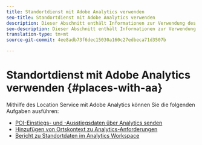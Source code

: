 ```yaml
---
title: Standortdienst mit Adobe Analytics verwenden
seo-title: Standortdienst mit Adobe Analytics verwenden
description: Dieser Abschnitt enthält Informationen zur Verwendung des Location Service mit Adobe Analytics.
seo-description: Dieser Abschnitt enthält Informationen zur Verwendung des Location Service mit Adobe Analytics.
translation-type: tm+mt
source-git-commit: 4ee8adb73f6dec15030a160c27edbeca71d3507b

---
```



# Standortdienst mit Adobe Analytics verwenden {#places-with-aa}

Mithilfe des Location Service mit Adobe Analytics können Sie die folgenden Aufgaben ausführen:

* [POI-Einstiegs- und -Ausstiegsdaten über Analytics senden](/help/use-places-with-other-solutions/places-adobe-analytics/use-places-adobe-analytics.md)
* [Hinzufügen von Ortskontext zu Analytics-Anforderungen](/help/use-places-with-other-solutions/places-adobe-analytics/run-reports-aa-places-data.md)
* [Bericht zu Standortdaten im Analytics Workspace](/help/use-places-with-other-solutions/places-adobe-analytics/run-reports-aa-places-data.md)